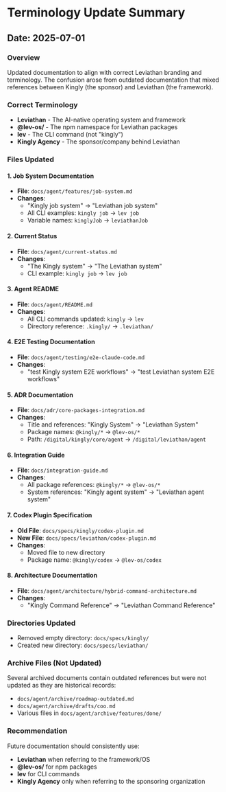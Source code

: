 # Terminology Update Summary

## Date: 2025-07-01

### Overview
Updated documentation to align with correct Leviathan branding and terminology. The confusion arose from outdated documentation that mixed references between Kingly (the sponsor) and Leviathan (the framework).

### Correct Terminology
- **Leviathan** - The AI-native operating system and framework
- **@lev-os/** - The npm namespace for Leviathan packages
- **lev** - The CLI command (not "kingly")
- **Kingly Agency** - The sponsor/company behind Leviathan

### Files Updated

#### 1. Job System Documentation
- **File**: `docs/agent/features/job-system.md`
- **Changes**: 
  - "Kingly job system" → "Leviathan job system"
  - All CLI examples: `kingly job` → `lev job`
  - Variable names: `kinglyJob` → `leviathanJob`

#### 2. Current Status
- **File**: `docs/agent/current-status.md`
- **Changes**:
  - "The Kingly system" → "The Leviathan system"
  - CLI example: `kingly job` → `lev job`

#### 3. Agent README
- **File**: `docs/agent/README.md`
- **Changes**:
  - All CLI commands updated: `kingly` → `lev`
  - Directory reference: `.kingly/` → `.leviathan/`

#### 4. E2E Testing Documentation
- **File**: `docs/agent/testing/e2e-claude-code.md`
- **Changes**:
  - "test Kingly system E2E workflows" → "test Leviathan system E2E workflows"

#### 5. ADR Documentation
- **File**: `docs/adr/core-packages-integration.md`
- **Changes**:
  - Title and references: "Kingly System" → "Leviathan System"
  - Package names: `@kingly/*` → `@lev-os/*`
  - Path: `/digital/kingly/core/agent` → `/digital/leviathan/agent`

#### 6. Integration Guide
- **File**: `docs/integration-guide.md`
- **Changes**:
  - All package references: `@kingly/*` → `@lev-os/*`
  - System references: "Kingly agent system" → "Leviathan agent system"

#### 7. Codex Plugin Specification
- **Old File**: `docs/specs/kingly/codex-plugin.md`
- **New File**: `docs/specs/leviathan/codex-plugin.md`
- **Changes**:
  - Moved file to new directory
  - Package name: `@kingly/codex` → `@lev-os/codex`

#### 8. Architecture Documentation
- **File**: `docs/agent/architecture/hybrid-command-architecture.md`
- **Changes**:
  - "Kingly Command Reference" → "Leviathan Command Reference"

### Directories Updated
- Removed empty directory: `docs/specs/kingly/`
- Created new directory: `docs/specs/leviathan/`

### Archive Files (Not Updated)
Several archived documents contain outdated references but were not updated as they are historical records:
- `docs/agent/archive/roadmap-outdated.md`
- `docs/agent/archive/drafts/coo.md`
- Various files in `docs/agent/archive/features/done/`

### Recommendation
Future documentation should consistently use:
- **Leviathan** when referring to the framework/OS
- **@lev-os/** for npm packages
- **lev** for CLI commands
- **Kingly Agency** only when referring to the sponsoring organization